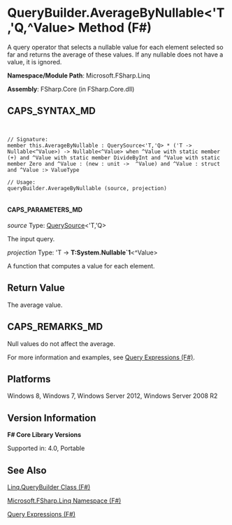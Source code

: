 # QueryBuilder.AverageByNullable<'T,'Q,^Value> Method (F#)

A query operator that selects a nullable value for each element selected so far and returns the average of these values. If any nullable does not have a value, it is ignored.

**Namespace/Module Path**: Microsoft.FSharp.Linq

**Assembly**: FSharp.Core (in FSharp.Core.dll)


## CAPS_SYNTAX_MD



```


// Signature:
member this.AverageByNullable : QuerySource<'T,'Q> * ('T -> Nullable<^Value>) -> Nullable<^Value> when ^Value with static member (+) and ^Value with static member DivideByInt and ^Value with static member Zero and ^Value : (new : unit ->  ^Value) and ^Value : struct and ^Value :> ValueType

// Usage:
queryBuilder.AverageByNullable (source, projection)


```



#### CAPS_PARAMETERS_MD
*source*
Type: [QuerySource](http://msdn.microsoft.com/en-us/library/873589c1-c5dc-47d9-8abf-fee7258dfb00)&lt;'T,'Q&gt;


The input query.


*projection*
Type: 'T -&gt;
**T:System.Nullable&#96;1**&lt;^Value&gt;


A function that computes a value for each element.




## Return Value
The average value.


## CAPS_REMARKS_MD
Null values do not affect the average.

For more information and examples, see [Query Expressions (F#)](http://msdn.microsoft.com/en-us/library/ff72235c-3ad8-4215-8679-2754484823db).


## Platforms
Windows 8, Windows 7, Windows Server 2012, Windows Server 2008 R2


## Version Information
**F# Core Library Versions**

Supported in: 4.0, Portable




## See Also
[Linq.QueryBuilder Class &#40;F&#35;&#41;](Linq.QueryBuilder+Class+%28F%23%29.md)

[Microsoft.FSharp.Linq Namespace &#40;F&#35;&#41;](Microsoft.FSharp.Linq+Namespace+%28F%23%29.md)

[Query Expressions (F#)](http://msdn.microsoft.com/en-us/library/ff72235c-3ad8-4215-8679-2754484823db)

